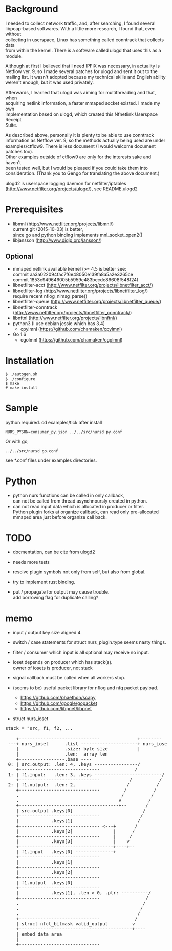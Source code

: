 Background
==========

I needed to collect network traffic, and, after searching, I found several  
libpcap-based softwares. With a little more research, I found that, even without  
collecting in userspace, Linux has something called conntrack that collects data  
from within the kernel. There is a software called ulogd that uses this as a  
module.  

<!--
ネットワークトラヒックの集計が必要で、調べてみたところ、いくつか libpcap ベース  
のソフトウェアがみつかりました。もう少し調べてみると linux ではユーザースペース  
で集計せずとも、カーネル内で集計している conntrack というものが存在することがわ  
かり、これを基とした ulogd というソフトウェアがありました。  
-->

Although at first I believed that I need IPFIX was necessary, in actuality is  
Netflow ver. 9, so I made several patches for ulogd and sent it out to the  
mailing list. It wasn't adopted because my technical skills and English ability  
weren't enough, but it was used privately.  

<!--
当初は IPFIX が必要と思い込んでいたものの、実際は Netflow version 9 を用いること  
になったので ulogd のパッチをいくつか作り、メーリングリストに送りました。私の技  
術と英語が拙かったため採用されませんでしたが、内々で使っていました。  
-->

Afterwards, I learned that ulogd was aiming for multithreading and that, when  
acquiring netlink information, a faster mmaped socket existed. I made my own  
implementation based on ulogd, which created this Nfnetlink Userspace Receipt  
Suite.  

<!--
その後、次期 ulogd ではマルチスレッド化を目指していることや、netlink の情報を取  
得するにあたって、より早い mmaped ソケットの存在を知りました。ふまえて ulogd に  
似たものを自分で実装してみた結果、この Nfnetlink Userspace Receipt Suite が出来  
た次第です。  
-->

As described above, personally it is plenty to be able to use conntrack  
information as Netflow ver. 9, so the methods actually being used are under  
examples/ctflow9. There is less document (I would welcome document patches too).  
Other examples outside of ctflow9 are only for the interests sake and haven't  
been tested well, but I would be pleased if you could take them into  
consideration. (Thank you to Gengo for translating the above document.)  

<!--
上記通り、個人的には conntrack の情報を Netflow version 9 として扱うことができれ
ば十分なので、実際に使っている方法は examples/ctflow9 の下にあるものだけです。こ
ちらも前述通り、ドキュメントもありません (ドキュメントのパッチも歓迎です)。
ctflow9 を除く example 以下は興味本位だけのもので、あまりテストしていませんが、  
こちらを参考にし ていただければ幸いです。
-->

ulogd2 is userspace logging daemon for netfilter/iptables  
(http://www.netfilter.org/projects/ulogd/), see README.ulogd2


Prerequisites
=============
* libmnl (http://www.netfilter.org/projects/libmnl/)  
  current git (2015-10-03) is better,  
  since go and python binding implements mnl_socket_open2()
* libjansson (http://www.digip.org/jansson/)

Optional
--------
* mmaped netlink available kernel (>= 4.5 is better see:  
  commit aa3a022094fac7f6e48050e139fa8a5a2e3265ce  
  commit 1853c949646005b5959c483becde86608f548f24)
* libnetfilter-acct (http://www.netfilter.org/projects/libnetfilter_acct/)
* libnetfilter-log (http://www.netfilter.org/projects/libnetfilter_log/)  
  require recent nflog_nlmsg_parse()
* libnetfilter-queue (http://www.netfilter.org/projects/libnetfilter_queue/)
* libnetfilter-conntrack (http://www.netfilter.org/projects/libnetfilter_conntrack/)
* libnftnl (http://www.netfilter.org/projects/libnftnl/)
* python3 (I use debian jessie which has 3.4)  
  - cpylmnl (https://github.com/chamaken/cpylmnl)
* Go 1.6
  - cgolmnl (https://github.com/chamaken/cgolmnl)


Installation
============
```
$ ./autogen.sh
$ ./configure
$ make
# make install
```


Sample
======
python required. cd examples/tick after install
```
NURS_PYSON=consumer_py.json ../../src/nursd py.conf
```
Or with go,
```
../../src/nursd go.conf
```

see *.conf files under examples directories.


Python
======
* python nurs functions can be called in only callback,  
  can not be called from thread asynchnoursly created in python.
* can not read input data which is allocated in producer or filter.  
  Python plugin forks at organize callback, can read only pre-allocated  
  mmaped area just before organize call back.



TODO
====

* docmentation, can be cite from ulogd2
* needs more tests
* resolve plugin symbols not only from self, but also from global.
* try to implement rust binding.

* put / propagate for output may cause trouble.  
  add borrowing flag for duplicate calling?


memo
====

* input / output key size aligned 4
* switch / case statements for struct nurs_plugin.type seems nasty things.
* filter / consumer which input is all optional may receive no input.
* ioset depends on producer which has stack(s).  
  owner of iosets is producer, not stack
* signal callback must be called when all workers stop.
* (seems to be) useful packet library for nflog and nfq packet payload.
  - https://github.com/phaethon/scapy
  - https://github.com/google/gopacket
  - https://github.com/libpnet/libpnet

* struct nurs_ioset
<pre>
stack = "src, f1, f2, ...

    +------------------------------              +--------
 ---+ nurs_ioset      .list ---------------------+ nurs_ioset: .list -- (for pool)
    |                 .size: byte size           |
    |                 .len:  array len
    +-----------------.base ----
 0: | src.output: .len: 4, .keys ----------------/          stack.element.0.odx = 0
    +------------------------------             /
 1: | f1.input:   .len: 3, .keys -------------------------/               1.idx = 1
    +------------------------------           /          /
 2: | f1.output:  .len: 2,                   /          /                 1.odx = 2
    +------------------------------         /          /
    .                                      /          /
    .                                     v          /
    +-------------------------------------+--       /
    | src.output .keys[0]                          /
    +------------------------------               /
    |            .keys[1]                        /
    +------------------------------ <---+       /
    |            .keys[2]               |      /
    +------------------------------     |     /
    |            .keys[3]               |    v
    +-----------------------------------+----+--
    | f1.input   .keys[0] --------------+
    +------------------------------
    |            .keys[1]
    +------------------------------
    |            .keys[2]
    +------------------------------
    | f1.output  .keys[0]
    +------------------------------
    |            .keys[1], .len > 0, .ptr: ----------/
    +------------------------------                 /
    .                                              /
    .                                             /
    .                                            /
    +------------------------------             /
    | struct nfct_bitmask valid_output         v
    +------------------------------------------+----
    | embed data area
    |
    +------------------------------
</pre>
